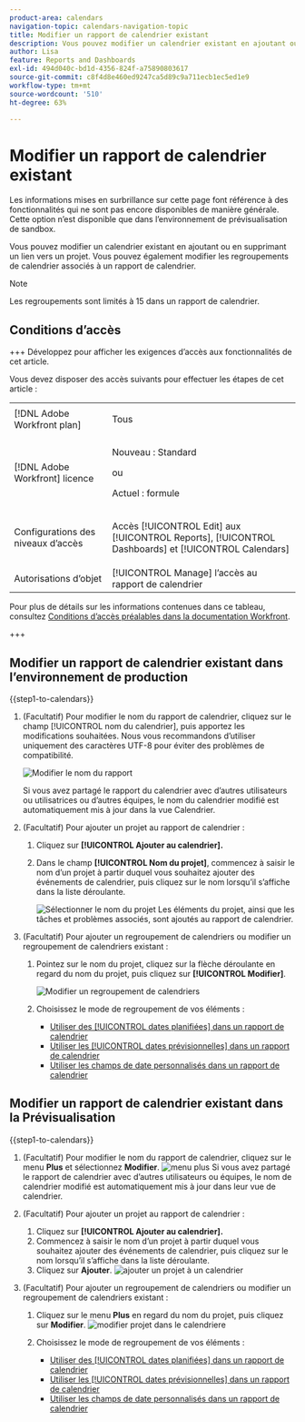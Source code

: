 ```yaml
---
product-area: calendars
navigation-topic: calendars-navigation-topic
title: Modifier un rapport de calendrier existant
description: Vous pouvez modifier un calendrier existant en ajoutant ou en supprimant un lien vers un projet. Vous pouvez également modifier les regroupements de calendrier associés à un rapport de calendrier.
author: Lisa
feature: Reports and Dashboards
exl-id: 494d040c-bd1d-4356-824f-a75890803617
source-git-commit: c8f4d8e460ed9247ca5d89c9a711ecb1ec5ed1e9
workflow-type: tm+mt
source-wordcount: '510'
ht-degree: 63%

---
```


# Modifier un rapport de calendrier existant

<span class="preview">Les informations mises en surbrillance sur cette page font référence à des fonctionnalités qui ne sont pas encore disponibles de manière générale. Cette option n’est disponible que dans l’environnement de prévisualisation de sandbox.</span>

Vous pouvez modifier un calendrier existant en ajoutant ou en supprimant un lien vers un projet. Vous pouvez également modifier les regroupements de calendrier associés à un rapport de calendrier.

>[!NOTE]
>
>Les regroupements sont limités à 15 dans un rapport de calendrier.

## Conditions d’accès

+++ Développez pour afficher les exigences d’accès aux fonctionnalités de cet article.

Vous devez disposer des accès suivants pour effectuer les étapes de cet article :

<table style="table-layout:auto"> 
 <col> 
 </col> 
 <col> 
 </col> 
 <tbody> 
  <tr> 
   <td role="rowheader">[!DNL Adobe Workfront plan]</td> 
   <td> <p>Tous</p> </td> 
  </tr> 
  <tr> 
   <td role="rowheader">[!DNL Adobe Workfront] licence</td> 
   <td><p>Nouveau : Standard</p>
       <p>ou</p>
       <p>Actuel : formule</p></td> 
  </tr> 
  <tr> 
   <td role="rowheader">Configurations des niveaux d’accès</td> 
   <td> <p>Accès [!UICONTROL Edit] aux [!UICONTROL Reports], [!UICONTROL Dashboards] et [!UICONTROL Calendars]</p></td> 
  </tr> 
  <tr> 
   <td role="rowheader">Autorisations d’objet</td> 
   <td>[!UICONTROL Manage] l’accès au rapport de calendrier</td> 
  </tr> 
 </tbody> 
</table>

Pour plus de détails sur les informations contenues dans ce tableau, consultez [Conditions d’accès préalables dans la documentation Workfront](/help/quicksilver/administration-and-setup/add-users/access-levels-and-object-permissions/access-level-requirements-in-documentation.md).

+++

## Modifier un rapport de calendrier existant dans l’environnement de production

{{step1-to-calendars}}

1. (Facultatif) Pour modifier le nom du rapport de calendrier, cliquez sur le champ [!UICONTROL nom du calendrier], puis apportez les modifications souhaitées. Nous vous recommandons d’utiliser uniquement des caractères UTF-8 pour éviter des problèmes de compatibilité.

   ![Modifier le nom du rapport](assets/titlechange-250x230.png)

   Si vous avez partagé le rapport du calendrier avec d’autres utilisateurs ou utilisatrices ou d’autres équipes, le nom du calendrier modifié est automatiquement mis à jour dans la vue Calendrier.

1. (Facultatif) Pour ajouter un projet au rapport de calendrier :

   1. Cliquez sur **[!UICONTROL Ajouter au calendrier].**
   1. Dans le champ **[!UICONTROL Nom du projet]**, commencez à saisir le nom d’un projet à partir duquel vous souhaitez ajouter des événements de calendrier, puis cliquez sur le nom lorsqu’il s’affiche dans la liste déroulante.

      ![Sélectionner le nom du projet](assets/calendar-project-name.png)
Les éléments du projet, ainsi que les tâches et problèmes associés, sont ajoutés au rapport de calendrier.

1. (Facultatif) Pour ajouter un regroupement de calendriers ou modifier un regroupement de calendriers existant :

   1. Pointez sur le nom du projet, cliquez sur la flèche déroulante en regard du nom du projet, puis cliquez sur **[!UICONTROL Modifier]**.

      ![Modifier un regroupement de calendriers](assets/editcalendergroup-350x126.png)

   1. Choisissez le mode de regroupement de vos éléments :

      * [Utiliser des [!UICONTROL dates planifiées] dans un rapport de calendrier](../../../reports-and-dashboards/reports/calendars/use-planned-dates.md)
      * [Utiliser les [!UICONTROL dates prévisionnelles] dans un rapport de calendrier](../../../reports-and-dashboards/reports/calendars/use-projected-dates.md)
      * [Utiliser les champs de date personnalisés dans un rapport de calendrier](../../../reports-and-dashboards/reports/calendars/use-custom-dates.md)


<div class="preview">

## Modifier un rapport de calendrier existant dans la Prévisualisation

{{step1-to-calendars}}

1. (Facultatif) Pour modifier le nom du rapport de calendrier, cliquez sur le menu **Plus** et sélectionnez **Modifier**.
   ![menu plus](assets/new-more-menu-calendar.png)
Si vous avez partagé le rapport de calendrier avec d’autres utilisateurs ou équipes, le nom de calendrier modifié est automatiquement mis à jour dans leur vue de calendrier.

1. (Facultatif) Pour ajouter un projet au rapport de calendrier :
   1. Cliquez sur **[!UICONTROL Ajouter au calendrier].**
   1. Commencez à saisir le nom d’un projet à partir duquel vous souhaitez ajouter des événements de calendrier, puis cliquez sur le nom lorsqu’il s’affiche dans la liste déroulante.
   1. Cliquez sur **Ajouter**.
      ![ajouter un projet à un calendrier](assets/add-a-calendar-project.png)


1. (Facultatif) Pour ajouter un regroupement de calendriers ou modifier un regroupement de calendriers existant :
   1. Cliquez sur le menu **Plus** en regard du nom du projet, puis cliquez sur **Modifier**.
      ![modifier projet dans le calendrier](assets/edit-project-in-calendar.png)e

   1. Choisissez le mode de regroupement de vos éléments :

      * [Utiliser des [!UICONTROL dates planifiées] dans un rapport de calendrier](../../../reports-and-dashboards/reports/calendars/use-planned-dates.md)
      * [Utiliser les [!UICONTROL dates prévisionnelles] dans un rapport de calendrier](../../../reports-and-dashboards/reports/calendars/use-projected-dates.md)
      * [Utiliser les champs de date personnalisés dans un rapport de calendrier](../../../reports-and-dashboards/reports/calendars/use-custom-dates.md)


      </div>